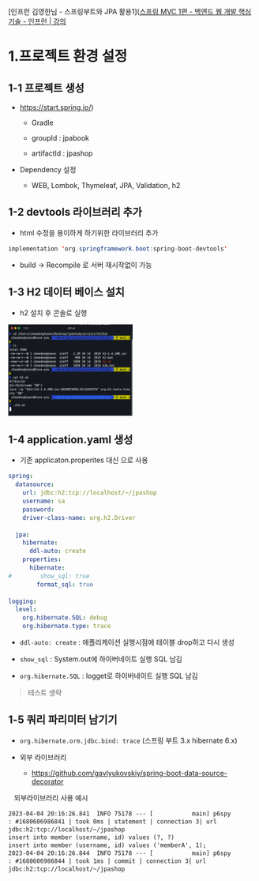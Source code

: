 [인프런 김영한님 - 스프링부트와 JPA 활용1]([스프링 MVC 1편 - 백엔드 웹 개발 핵심 기술 - 인프런 | 강의](https://www.inflearn.com/course/%EC%8A%A4%ED%94%84%EB%A7%81-mvc-1)

# 1.프로젝트 환경 설정

## 1-1 프로젝트 생성

+ https://start.spring.io/)
  
  + Gradle
  
  + groupId : jpabook
  
  + artifactId : jpashop

+ Dependency 설정
  
  + WEB, Lombok, Thymeleaf, JPA, Validation, h2

## 1-2 devtools 라이브러리 추가

+ html 수정을 용이하게 하기위한 라이브러리 추가

```java
implementation 'org.springframework.boot:spring-boot-devtools'
```

+ build -> Recompile 로 서버 재시작없이 가능

## 1-3 H2 데이터 베이스 설치

+ h2 설치 후 콘솔로 실행


<img src="IMG/h2.png" width="50%">

## 1-4 application.yaml 생성

+ 기존 applicaton.properites 대신 으로 사용

```yaml
spring:
  datasource:
    url: jdbc:h2:tcp://localhost/~/jpashop
    username: sa
    password:
    driver-class-name: org.h2.Driver

  jpa:
    hibernate:
      ddl-auto: create
    properties:
      hibernate:
#        show_sql: true
        format_sql: true

logging:
  level:
    org.hibernate.SQL: debug
    org.hibernate.type: trace
```

+ `ddl-auto: create` : 애플리케이션 실행시점에 테이블 drop하고 다시 생성

+ `show_sql` : System.out에 하이버네이트 실행 SQL 남김

+ `org.hibernate.SQL` : logget로 하이버네이트 실행 SQL 남김

> 테스트 생략

## 1-5 쿼리 파리미터 남기기

+ `org.hibernate.orm.jdbc.bind: trace` (스프링 부트 3.x hibernate 6.x)

+ 외부 라이브러리
  
  + https://github.com/gavlyukovskiy/spring-boot-data-source-decorator

   외부라이브러리 사용 예시

```log
2023-04-04 20:16:26.841  INFO 75178 --- [           main] p6spy                                    : #1680606986841 | took 0ms | statement | connection 3| url jdbc:h2:tcp://localhost/~/jpashop
insert into member (username, id) values (?, ?)
insert into member (username, id) values ('memberA', 1);
2023-04-04 20:16:26.844  INFO 75178 --- [           main] p6spy                                    : #1680606986844 | took 1ms | commit | connection 3| url jdbc:h2:tcp://localhost/~/jpashop
```
